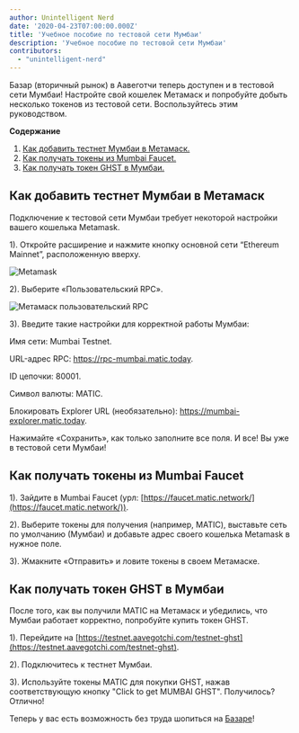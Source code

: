 ```yaml
---
author: Unintelligent Nerd
date: '2020-04-23T07:00:00.000Z'
title: 'Учебное пособие по тестовой сети Мумбаи'
description: 'Учебное пособие по тестовой сети Мумбаи'
contributors:
  - "unintelligent-nerd"
---
```


Базар (вторичный рынок) в Аавеготчи теперь доступен и в тестовой сети Мумбаи! Настройте свой кошелек Метамаск и попробуйте добыть несколько токенов из тестовой сети. Воспользуйтесь этим руководством.

<div class="contentsBox">

**Содержание**

<ol>
<li><a href=#adding-mumbai-testnet-to-your-metamask>Как добавить тестнет Мумбаи в Метамаск.</a></li>
<li><a href=#getting-tokens-from-mumbai-faucet>Как получать токены из Mumbai Faucet.</a></li>
<li><a href=#getting-mumbai-ghst>Как получать токен GHST в Мумбаи. </a></li>
</ol>

</div>

## Как добавить тестнет Мумбаи в Метамаск

Подключение к тестовой сети Мумбаи требует некоторой настройки вашего кошелька Metamask.

1). Откройте расширение и нажмите кнопку основной сети “Ethereum Mainnet”, расположенную вверху.

<img class = "bodyImage" src = "/mumbai-testnet/metamask.png" alt = "Metamask" />

2). Выберите «Пользовательский RPC».

<img class = "bodyImage" src = "/mumbai-testnet/metamask-custom-RPC.png" alt = "Метамаск пользовательский RPC" />

3). Введите такие настройки для корректной работы Мумбаи:

Имя сети: Mumbai Testnet.

URL-адрес RPC: https://rpc-mumbai.matic.today.

ID цепочки: 80001.

Символ валюты: MATIC.

Блокировать Explorer URL (необязательно): https://mumbai-explorer.matic.today.

Нажимайте «Сохранить», как только заполните все поля. И все! Вы уже в тестовой сети Мумбаи!

## Как получать токены из Mumbai Faucet

1). Зайдите в Mumbai Faucet (урл: [https://faucet.matic.network/](https://faucet.matic.network/)).

2). Выберите токены для получения (например, MATIC), выставьте сеть по умолчанию (Мумбаи) и добавьте адрес своего кошелька Metamask в нужное поле.

3). Жмакните «Отправить» и ловите токены в своем Метамаске.

## Как получать токен GHST в Мумбаи

После того, как вы получили MATIC на Метамаск и убедились, что Мумбаи работает корректно, попробуйте купить токен GHST.

1). Перейдите на [https://testnet.aavegotchi.com/testnet-ghst](https://testnet.aavegotchi.com/testnet-ghst).

2). Подключитесь к тестнет Мумбаи.

3). Используйте токены MATIC для покупки GHST, нажав соответствующую кнопку "Click to get MUMBAI GHST". Получилось? Отлично!

Теперь у вас есть возможность без труда шопиться на [Базаре](https://testnet.aavegotchi.com/baazaar/portals)!